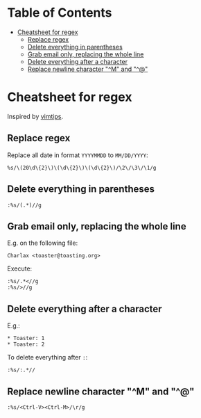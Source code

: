 <!-- START doctoc generated TOC please keep comment here to allow auto update -->
<!-- DON'T EDIT THIS SECTION, INSTEAD RE-RUN doctoc TO UPDATE -->
# Table of Contents

- [Cheatsheet for regex](#cheatsheet-for-regex)
  - [Replace regex](#replace-regex)
  - [Delete everything in parentheses](#delete-everything-in-parentheses)
  - [Grab email only, replacing the whole line](#grab-email-only-replacing-the-whole-line)
  - [Delete everything after a character](#delete-everything-after-a-character)
  - [Replace newline character "^M" and "^@"](#replace-newline-character-%5Em-and-%5E)

<!-- END doctoc generated TOC please keep comment here to allow auto update -->

# Cheatsheet for regex

Inspired by [vimtips](http://rayninfo.co.uk/vimtips.html).

## Replace regex

Replace all date in format `YYYYMMDD` to `MM/DD/YYYY`:

```
%s/\(20\d\{2}\)\(\d\{2}\)\(\d\{2}\)/\2\/\3\/\1/g
```

## Delete everything in parentheses

```
:%s/(.*)//g
```

## Grab email only, replacing the whole line

E.g. on the following file:

```
Charlax <toaster@toasting.org>
```

Execute:

```
:%s/.*<//g
:%s/>//g
```

## Delete everything after a character

E.g.:

```
* Toaster: 1
* Toaster: 2
```

To delete everything after `:`:

```
:%s/:.*//
```

## Replace newline character "^M" and "^@"

```
:%s/<Ctrl-V><Ctrl-M>/\r/g
```
